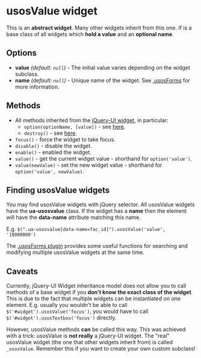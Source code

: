 usosValue widget
===================

This is an **abstract widget**. Many other widgets inherit from this one. If is
a base class of all widgets which **hold a value** and an **optional name**.

Options
-------

  * **value** *(default: `null`)* - The initial value varies depending on the
    widget subclass.
  * **name** *(default: `null`)* - Unique name of the widget. See
    [.usosForms](forms.md) for more information.

Methods
-------

  * All methods inherited from the [jQuery-UI widget](http://api.jqueryui.com/jQuery.widget/), in particular:
    * `option(optionName, [value])` -
    see [here](http://api.jqueryui.com/jQuery.widget/#method-option).
    * `destroy()` - see [here](http://api.jqueryui.com/jQuery.widget/#method-destroy).
  * `focus()` - force the widget to take focus.
  * `disable()` - disable the widget.
  * `enable()` - enabled the widget.
  * `value()` - get the current widget value - shorthand for `option('value')`.
  * `value(newValue)` - set the new widget value - shorthand for `option('value', newValue)`.


Finding usosValue widgets
-------------------------

You may find usosValue widgets with jQuery selector. All usosValue widgets have
the **ua-usosvalue** class. If the widget has a **name** then the element will
have the **data-name** attribute matching this name.

E.g. `$(".ua-usosvalue[data-name=fac_id]").usosValue('value', '10000000')`

The [.usosForms plugin](forms.md) provides some useful functions for searching
and modifying multiple usosValue widgets at the same time.

Caveats
-------

Currently, jQuery-UI Widget inheritance model does not allow you to call methods
of a base widget if you **don't know the exact class of the widget**. This is
due to the fact that multiple widgets can be instantiated on one element.
E.g. usually you wouldn't be able to call
`$('#widget').usosValue('focus')`,
you would have to call
`$('#widget').usosTextbox('focus')`
directly.

However, usosValue methods **can** be called this way. This was achieved with
a trick: usosValue is **not really** a jQuery-UI widget.
The "real" usosValue widget (the one that other widgets inherit from) is called
`_usosValue`. Remember this if you want to create your own custom subclass!
